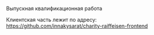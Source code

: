 Выпускная квалификационная работа

Клиентская часть лежит по адресу: https://github.com/innakysarat/charity-raiffeisen-frontend
